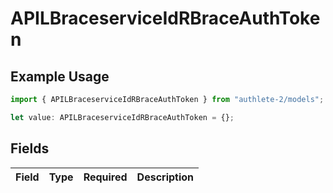 # APILBraceserviceIdRBraceAuthToken

## Example Usage

```typescript
import { APILBraceserviceIdRBraceAuthToken } from "authlete-2/models";

let value: APILBraceserviceIdRBraceAuthToken = {};
```

## Fields

| Field       | Type        | Required    | Description |
| ----------- | ----------- | ----------- | ----------- |